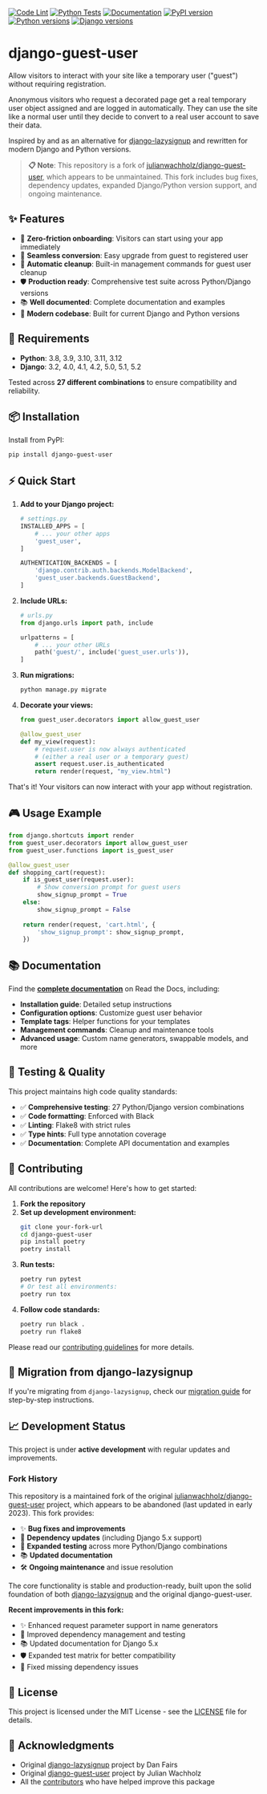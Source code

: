 [![Code Lint](https://github.com/rsp2k/django-guest-user/actions/workflows/lint.yml/badge.svg)](https://github.com/rsp2k/django-guest-user/actions/workflows/lint.yml)
[![Python Tests](https://github.com/rsp2k/django-guest-user/actions/workflows/test.yml/badge.svg)](https://github.com/rsp2k/django-guest-user/actions/workflows/test.yml)
[![Documentation](https://readthedocs.org/projects/django-guest-user/badge/?style=flat)](https://django-guest-user.readthedocs.io)
[![PyPI version](https://badge.fury.io/py/django-guest-user.svg)](https://badge.fury.io/py/django-guest-user)
[![Python versions](https://img.shields.io/pypi/pyversions/django-guest-user.svg)](https://pypi.org/project/django-guest-user/)
[![Django versions](https://img.shields.io/pypi/djversions/django-guest-user.svg)](https://pypi.org/project/django-guest-user/)

# django-guest-user

Allow visitors to interact with your site like a temporary user ("guest") without requiring registration.

Anonymous visitors who request a decorated page get a real temporary user object assigned and are logged in automatically. They can use the site like a normal user until they decide to convert to a real user account to save their data.

Inspired by and as an alternative for [django-lazysignup](https://github.com/danfairs/django-lazysignup) and rewritten for modern Django and Python versions.

> **📋 Note**: This repository is a fork of [julianwachholz/django-guest-user](https://github.com/julianwachholz/django-guest-user), which appears to be unmaintained. This fork includes bug fixes, dependency updates, expanded Django/Python version support, and ongoing maintenance.

## ✨ Features

- 🚀 **Zero-friction onboarding**: Visitors can start using your app immediately
- 🔄 **Seamless conversion**: Easy upgrade from guest to registered user
- 🧹 **Automatic cleanup**: Built-in management commands for guest user cleanup
- 🛡️ **Production ready**: Comprehensive test suite across Python/Django versions
- 📚 **Well documented**: Complete documentation and examples
- 🎯 **Modern codebase**: Built for current Django and Python versions

## 🔧 Requirements

- **Python**: 3.8, 3.9, 3.10, 3.11, 3.12
- **Django**: 3.2, 4.0, 4.1, 4.2, 5.0, 5.1, 5.2

Tested across **27 different combinations** to ensure compatibility and reliability.

## 📦 Installation

Install from PyPI:

```bash
pip install django-guest-user
```

## ⚡ Quick Start

1. **Add to your Django project:**
   ```python
   # settings.py
   INSTALLED_APPS = [
       # ... your other apps
       'guest_user',
   ]

   AUTHENTICATION_BACKENDS = [
       'django.contrib.auth.backends.ModelBackend',
       'guest_user.backends.GuestBackend',
   ]
   ```

2. **Include URLs:**
   ```python
   # urls.py
   from django.urls import path, include

   urlpatterns = [
       # ... your other URLs
       path('guest/', include('guest_user.urls')),
   ]
   ```

3. **Run migrations:**
   ```bash
   python manage.py migrate
   ```

4. **Decorate your views:**
   ```python
   from guest_user.decorators import allow_guest_user

   @allow_guest_user
   def my_view(request):
       # request.user is now always authenticated
       # (either a real user or a temporary guest)
       assert request.user.is_authenticated
       return render(request, "my_view.html")
   ```

That's it! Your visitors can now interact with your app without registration.

## 🎮 Usage Example

```python
from django.shortcuts import render
from guest_user.decorators import allow_guest_user
from guest_user.functions import is_guest_user

@allow_guest_user
def shopping_cart(request):
    if is_guest_user(request.user):
        # Show conversion prompt for guest users
        show_signup_prompt = True
    else:
        show_signup_prompt = False
    
    return render(request, 'cart.html', {
        'show_signup_prompt': show_signup_prompt,
    })
```

## 📚 Documentation

Find the [**complete documentation**](https://django-guest-user.readthedocs.io/) on Read the Docs, including:

- **Installation guide**: Detailed setup instructions
- **Configuration options**: Customize guest user behavior
- **Template tags**: Helper functions for your templates
- **Management commands**: Cleanup and maintenance tools
- **Advanced usage**: Custom name generators, swappable models, and more

## 🧪 Testing & Quality

This project maintains high code quality standards:

- ✅ **Comprehensive testing**: 27 Python/Django version combinations
- ✅ **Code formatting**: Enforced with Black
- ✅ **Linting**: Flake8 with strict rules
- ✅ **Type hints**: Full type annotation coverage
- ✅ **Documentation**: Complete API documentation and examples

## 🤝 Contributing

All contributions are welcome! Here's how to get started:

1. **Fork the repository**
2. **Set up development environment:**
   ```bash
   git clone your-fork-url
   cd django-guest-user
   pip install poetry
   poetry install
   ```
3. **Run tests:**
   ```bash
   poetry run pytest
   # Or test all environments:
   poetry run tox
   ```
4. **Follow code standards:**
   ```bash
   poetry run black .
   poetry run flake8
   ```

Please read our [contributing guidelines](CONTRIBUTING.md) for more details.

## 🔄 Migration from django-lazysignup

If you're migrating from `django-lazysignup`, check our [migration guide](https://django-guest-user.readthedocs.io/en/latest/migration.html) for step-by-step instructions.

## 📈 Development Status

This project is under **active development** with regular updates and improvements. 

### Fork History

This repository is a maintained fork of the original [julianwachholz/django-guest-user](https://github.com/julianwachholz/django-guest-user) project, which appears to be abandoned (last updated in early 2023). This fork provides:

- ✨ **Bug fixes and improvements** 
- 🔄 **Dependency updates** (including Django 5.x support)
- 🧪 **Expanded testing** across more Python/Django combinations
- 📚 **Updated documentation** 
- 🛠️ **Ongoing maintenance** and issue resolution

The core functionality is stable and production-ready, built upon the solid foundation of both [django-lazysignup](https://github.com/danfairs/django-lazysignup) and the original django-guest-user.

**Recent improvements in this fork:**
- ✨ Enhanced request parameter support in name generators
- 🔧 Improved dependency management and testing
- 📚 Updated documentation for Django 5.x
- 🛡️ Expanded test matrix for better compatibility
- 🐛 Fixed missing dependency issues

## 📄 License

This project is licensed under the MIT License - see the [LICENSE](LICENSE) file for details.

## 🙏 Acknowledgments

- Original [django-lazysignup](https://github.com/danfairs/django-lazysignup) project by Dan Fairs
- Original [django-guest-user](https://github.com/julianwachholz/django-guest-user) project by Julian Wachholz
- All the [contributors](https://github.com/rsp2k/django-guest-user/graphs/contributors) who have helped improve this package
